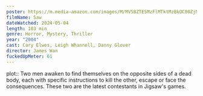 ```yaml
---
poster: https://m.media-amazon.com/images/M/MV5BZTE5MzFlMTktMzBkOC00ZjMxLThmOTAtOGU3ZGEwZGRlNDdjXkEyXkFqcGc@._V1_SX300.jpg
filmName: Saw
dateWatched: 2024-05-04
length: 103 min
genre: Horror, Mystery, Thriller
year: "2004"
cast: Cary Elwes, Leigh Whannell, Danny Glover
director: James Wan
fuckedUpMeter: 61
---
```



plot:: Two men awaken to find themselves on the opposite sides of a dead body, each with specific instructions to kill the other, escape or face the consequences. These two are the latest contestants in Jigsaw's games.